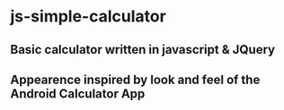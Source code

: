 # js-simple-calculator

## Basic calculator written in javascript & JQuery
## Appearence inspired by look and feel of the Android Calculator App